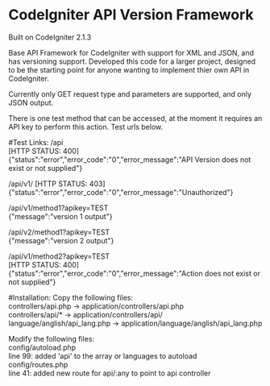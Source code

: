 CodeIgniter API Version Framework
=================================

Built on CodeIgniter 2.1.3

Base API Framework for CodeIgniter with support for XML and JSON, and has versioning support. Developed this code for a larger project, designed to be the starting point for anyone wanting to implement thier own API in CodeIgniter.

Currently only GET request type and parameters are supported, and only JSON output.

There is one test method that can be accessed, at the moment it requires an API key to perform this action. Test urls below.

#Test Links:
/api<br />
[HTTP STATUS: 400]<br />
{"status":"error","error_code":"0","error_message":"API Version does not exist or not supplied"}

/api/v1/
[HTTP STATUS: 403]<br />
{"status":"error","error_code":"0","error_message":"Unauthorized"}

/api/v1/method1?apikey=TEST<br />
{"message":"version 1 output"}

/api/v2/method1?apikey=TEST<br />
{"message":"version 2 output"}

/api/v1/method2?apikey=TEST<br />
[HTTP STATUS: 400]<br />
{"status":"error","error_code":"0","error_message":"Action does not exist or not supplied"}

#Installation:
Copy the following files:<br />
controllers/api.php     ->      application/controllers/api.php<br />
controllers/api/*       ->      application/controllers/api/<br />
language/anglish/api_lang.php      ->      application/language/anglish/api_lang.php

Modify the following files:<br />
config/autoload.php<br />
line 99: added 'api' to the array or languages to autoload<br />
config/routes.php<br />
line 41: added new route for api/:any to point to api controller
